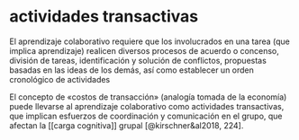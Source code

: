 # actividades transactivas
El aprendizaje colaborativo requiere que los involucrados en una tarea (que implica aprendizaje) realicen diversos procesos de acuerdo o concenso, división de tareas, identificación y solución de conflictos, propuestas basadas en las ideas de los demás, así como establecer un orden cronológico de actividades

El concepto de «costos de transacción» (analogía tomada de la economía) puede llevarse al aprendizaje colaborativo como actividades transactivas, que implican esfuerzos de coordinación y comunicación en el grupo, que afectan la [[carga cognitiva]] grupal [@kirschner&al2018, 224].
